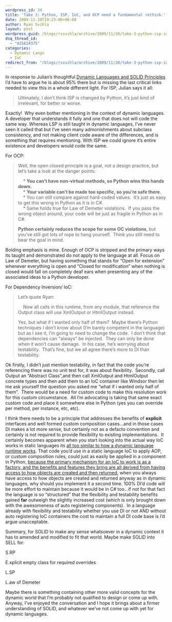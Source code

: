 ```yaml
---
wordpress_id: 34
title: 'Take 3: Python, ISP, IoC, and OCP need a fundamental rethink.'
date: 2009-11-20T19:23:00+00:00
author: Ryan Svihla
layout: post
wordpress_guid: /blogs/rssvihla/archive/2009/11/20/take-3-python-isp-ioc-and-ocp-need-a-fundamental-rethink.aspx
dsq_thread_id:
  - "425624375"
categories:
  - Dynamic Langs
  - IoC
redirect_from: "/blogs/rssvihla/archive/2009/11/20/take-3-python-isp-ioc-and-ocp-need-a-fundamental-rethink.aspx/"
---
```

In response to Julian’s thoughtful <a href="http://www.colourcoding.net/Blog/archive/2009/11/20/dynamic-languages-and-solid-principles.aspx" target="_blank">Dynamic Languages and SOLID Principles</a> I’d have to argue he is about 95% there but is missing the last critical links needed to view this in a whole different light. For ISP, Julian says it all:

> Ultimately, I don&#8217;t think ISP is changed by Python, it&#8217;s just kind of irrelevant, for better or worse.

Exactly!&#160; Why even bother mentioning in the context of dynamic languages. A developer that understands it fully and one that does not will code the same way. Whereas LSP is still taught in dynamic languages, I’ve never seen it called that but I’ve seen many admonishments about subclass consistency, and not making client code aware of the differences, and is something that requires mentioning. With ISP we could ignore it’s entire existence and developers would code the same.

For OCP:

> Well, the open closed principle is a goal, not a design practice, but let&#8217;s take a look at the danger points: 
> 
> &#160;&#160;&#160; * **You can&#8217;t have non-virtual methods, so Python wins this hands down.**   
> &#160;&#160;&#160; * **Your variable can&#8217;t be made too specific, so you&#8217;re safe there.**   
> &#160;&#160;&#160; * You can still compare against hard-coded values.&#160; It&#8217;s just as easy to get this wrong in Python as it is in C#.   
> &#160;&#160;&#160; * Same holds true for Law of Demeter violations.&#160; If you pass the wrong object around, your code will be just as fragile in Python as in C#. 
> 
> **Python certainly reduces the scope for some OC violations**, but you&#8217;ve still got lots of rope to hang yourself.&#160; Think you still need to bear the goal in mind.

Bolding emphasis is mine. Enough of OCP is stripped and the primary ways its taught and demonstrated do not apply to the language at all. Focus on Law of Demeter, but having something that stands for “Open for extension” whenever everything is open and “Closed for modification” when nothing is closed would fall on completely deaf ears when presenting any of the associated ideas to a Python developer.

For Dependency Inversion/ IoC:

> Let&#8217;s quote Ryan: 
> 
> &#160;&#160;&#160; Now all calls in this runtime, from any module, that reference the Output class will use XmlOutput or HtmlOutput instead. 
> 
> Yes, but what if I wanted only half of them?&#160; Maybe there&#8217;s Python techniques I don&#8217;t know about (I&#8217;m barely competent in the language) but as I see it, I&#8217;m going to need to change the code.&#160; I don&#8217;t think that dependencies can "always" be injected.&#160; They can only be done when it won&#8217;t cause damage.&#160; In his case, he&#8217;s worrying about testability.&#160; That&#8217;s fine, but we all agree there&#8217;s more to DI than testability.

Ok firstly, I didn’t just mention testability, in fact that the code you’re referencing there was no unit test for, it was about flexibility.&#160; Secondly, call Output an “Abstract Class”,and then call XmlOutput and HtmlOutput concrete types and then add them to an IoC container like Windsor then let me ask yourself the question you asked me “what if i wanted only half of them”.&#160; There would be a need for custom code to make this resolution work for this custom circumstance.&#160; All I’m advocating is taking that same exact custom code and place it somewhere else in Python (yes you can override per method, per instance, etc, etc).&#160; 

I think there needs to be a principle that addresses the benefits of **explicit** interfaces and well formed custom composition cases…and in those cases DI makes a lot more sense, but certainly not as a defacto convention and certainly is not required to provide flexibility to existing implementations.&#160; It certainly becomes apparent when you start looking into the actual way IoC works in static languages its <u>all too similar to how a dynamic language runtime works</u>. That code you’d use in a static language IoC to apply AOP, or custom composition rules, could just as easily be applied in a component in Python, <u>because the primary mechanism for an IoC to work is as a factory, and the benefits and features they bring are all derived from having access to how objects are created and then returned</u>, when you always have access to how objects are created and returned anyway as in dynamic languages, why should you implement it a second time. 100% DI’d code will be more effort to maintain because it would be in C# too…if not for that fact the language is so “structured” that the flexibility and testability benefits gained **far** outweigh the slightly increased cost (which is only brought down with the awesomeness of auto registering components).&#160; In a language already with flexibility and testability whether you use DI or not AND without auto registering IoC containers the cost to maintain a full DI code base is I’d argue unacceptable. 

Summary, for SOLID to make any sense whatsoever in a dynamic context it has to amended and modified to fit that world. Maybe make SOLID into SELL for:

S.RP 

E.xplicit empty class for required overrides

L.SP

L.aw of Demeter

Maybe there is something containing other more valid concepts for the dynamic world that I’m probably not qualified to design or come up with. Anyway, I’ve enjoyed the conversation and I hope it brings about a firmer understanding of SOLID, and whatever we’ve not come up with yet for dynamic languages.
